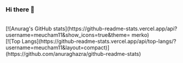 ### Hi there 👋

<!--
**meucham11/meucham11** is a ✨ _special_ ✨ repository because its `README.md` (this file) appears on your GitHub profile.

Here are some ideas to get you started:

- 🔭 I’m currently working on ...
- 🌱 I’m currently learning ...
- 👯 I’m looking to collaborate on ...
- 🤔 I’m looking for help with ...
- 💬 Ask me about ...
- 📫 How to reach me: ...
- 😄 Pronouns: ...
- ⚡ Fun fact: ...
-->

</br>
[![Anurag's GitHub stats](https://github-readme-stats.vercel.app/api?username=meucham11&show_icons=true&theme= merko)
</br>
[![Top Langs](https://github-readme-stats.vercel.app/api/top-langs/?username=meucham11&layout=compact)](https://github.com/anuraghazra/github-readme-stats)

